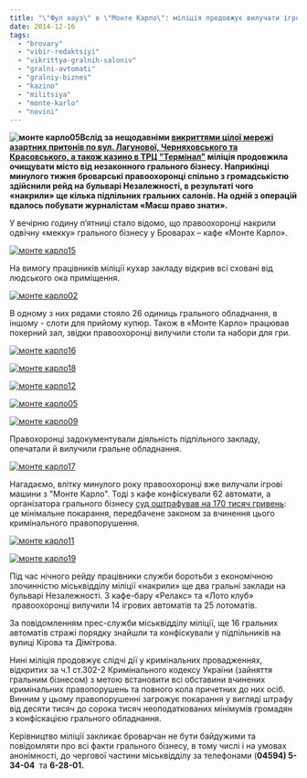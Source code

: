 ```yaml
---
title: "\"Фул хауз\" в \"Монте Карло\": міліція продовжує вилучати ігрові автомати з підпільних казино"
date: 2014-12-16
tags: 
  - "brovary"
  - "vibir-redaktsiyi"
  - "vikrittya-gralnih-saloniv"
  - "gralni-avtomati"
  - "gralniy-biznes"
  - "kazino"
  - "militsiya"
  - "monte-karlo"
  - "novini"
---
```


**![монте карло05](https://mpz.brovary.org/wp-content/uploads/2014/12/monte-karlo05.jpg)Вслід за нещодавніми [викриттями цілої мережі азартних притонів по вул. Лагунової, Черняховського та Красовського, а також казино в ТРЦ "Термінал"](https://mpz.brovary.org/brovarami-prokotilas-hvilya-vikrittiv-pidpilnih-gralnih-saloniv/) міліція продовжила очищувати місто від незаконного грального бізнесу. Наприкінці минулого тижня броварські правоохоронці спільно з громадськістю здійснили рейд на бульварі Незалежності, в результаті чого «накрили» ще кілька підпільних гральних салонів. На одній з операцій вдалось побувати журналістам «Маєш право знати».**

У вечірню годину п’ятниці стало відомо, що правоохоронці накрили одвічну «мекку» грального бізнесу у Броварах – кафе «Монте Карло».

[![монте карло15](https://mpz.brovary.org/wp-content/uploads/2014/12/monte-karlo15.jpg)](https://mpz.brovary.org/wp-content/uploads/2014/12/monte-karlo15.jpg)

На вимогу працівників міліції кухар закладу відкрив всі сховані від людського ока приміщення.

[![монте карло02](https://mpz.brovary.org/wp-content/uploads/2014/12/monte-karlo02.jpg)](https://mpz.brovary.org/wp-content/uploads/2014/12/monte-karlo02.jpg)

В одному з них рядами стояло 26 одиниць грального обладнання, в іншому - слоти для прийому купюр. Також в «Монте Карло» працював покерний зал, звідки правоохоронці вилучили столи та набори для гри.

[![монте карло16](https://mpz.brovary.org/wp-content/uploads/2014/12/monte-karlo16.jpg)](https://mpz.brovary.org/wp-content/uploads/2014/12/monte-karlo16.jpg)

[![монте карло18](https://mpz.brovary.org/wp-content/uploads/2014/12/monte-karlo18.jpg)](https://mpz.brovary.org/wp-content/uploads/2014/12/monte-karlo18.jpg)

[![монте карло12](https://mpz.brovary.org/wp-content/uploads/2014/12/monte-karlo12.jpg)](https://mpz.brovary.org/wp-content/uploads/2014/12/monte-karlo12.jpg)

[![монте карло05](https://mpz.brovary.org/wp-content/uploads/2014/12/monte-karlo05.jpg)](https://mpz.brovary.org/wp-content/uploads/2014/12/monte-karlo05.jpg)

[![монте карло09](https://mpz.brovary.org/wp-content/uploads/2014/12/monte-karlo09.jpg)](https://mpz.brovary.org/wp-content/uploads/2014/12/monte-karlo09.jpg)

Правохоронці задокументували діяльність підпільного закладу, опечатали й вилучили гральне обладнання.

[![монте карло17](https://mpz.brovary.org/wp-content/uploads/2014/12/monte-karlo17.jpg)](https://mpz.brovary.org/wp-content/uploads/2014/12/monte-karlo17.jpg)

Нагадаємо, влітку минулого року правоохоронці вже вилучали ігрові машини з "Монте Карло". Тоді з кафе конфіскували 62 автомати, а організатора грального бізнесу [суд оштрафував на 170 тисяч гривень](https://mpz.brovary.org/sud-oshtrafuvav-organizatora-gralnogo-biznesu-v-kafe-monte-karlo-na-170-tis-grn/): це мінімальне покарання, передбачене законом за вчинення цього кримінального правопорушення.

[![монте карло11](https://mpz.brovary.org/wp-content/uploads/2014/12/monte-karlo11.jpg)](https://mpz.brovary.org/wp-content/uploads/2014/12/monte-karlo11.jpg)

[![монте карло19](https://mpz.brovary.org/wp-content/uploads/2014/12/monte-karlo19.jpg)](https://mpz.brovary.org/wp-content/uploads/2014/12/monte-karlo19.jpg)

Під час нічного рейду працівники служби боротьби з економічною злочинністю міськвідділу міліції «накрили» ще два гральні заклади на бульварі Незалежності. З кафе-бару «Релакс» та «Лото клуб»  правоохоронці вилучили 14 ігрових автоматів та 25 лотоматів.

За повідомленням прес-служби міськвідділу міліції, ще 16 гральних автоматів стражі порядку знайшли та конфіскували у підпільників на вулиці Кірова та Дімітрова.

Нині міліція продовжує слідчі дії у кримінальних провадженнях, відкритих за ч.1 ст.302-2 Кримінального кодексу України (зайняття гральним бізнесом) з метою встановити всі обставини вчинених кримінальних правопорушень та повного кола причетних до них осіб. Винним у цьому правопорушенні загрожує покарання у вигляді штрафу від десяти тисяч до сорока тисяч неоподаткованих мінімумів громадян з конфіскацією грального обладнання.

Керівництво міліції закликає броварчан не бути байдужими та повідомляти про всі факти грального бізнесу, в тому числі і на умовах анонімності, до чергової частини міськвідділу за телефонами (**04594) 5-34-04**  та **6-28-01.**
